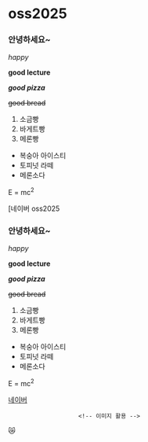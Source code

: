 # oss2025

### 안녕하세요~           <!-- 다양한 크기 -->

*happy*                  <!-- 기울임 -->

**good lecture**          <!-- 굵게 -->

***good pizza***         <!-- 굵게+기울임 -->

~~good bread~~           <!-- 취소선 -->

1. 소금빵                   <!-- 순서가 있는 목록 -->
2. 바게트빵
3. 메론빵

- 복숭아 아이스티          <!-- 순서가 없는 목록 -->
- 토피넛 라떼
- 메론소다

E = mc<sup>2</sup>      <!-- 수식(E=mc^2) -->
                        <!-- 수식2 -->

 [네이버 oss2025

### 안녕하세요~           <!-- 다양한 크기 -->

*happy*                  <!-- 기울임 -->

**good lecture**          <!-- 굵게 -->

***good pizza***         <!-- 굵게+기울임 -->

~~good bread~~           <!-- 취소선 -->

1. 소금빵                   <!-- 순서가 있는 목록 -->
2. 바게트빵
3. 메론빵

- 복숭아 아이스티          <!-- 순서가 없는 목록 -->
- 토피넛 라떼
- 메론소다

E = mc<sup>2</sup>      <!-- 수식(E=mc^2) -->
                        <!-- 수식2 -->

[네이버](naver.com)          <!-- 웹사이트 링크 -->

                        <!-- 이미지 활용 -->

                        
 






😿

